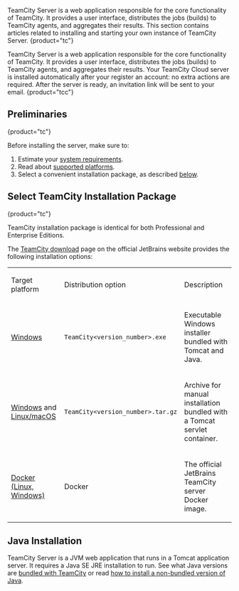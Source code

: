 [//]: # (title: Install and Start TeamCity Server)
[//]: # (auxiliary-id: Install and Start TeamCity Server;Installation;Installing and Configuring the TeamCity Server)

TeamCity Server is a web application responsible for the core functionality of TeamCity. It provides a user interface, distributes the jobs (builds) to TeamCity agents, and aggregates their results. This section contains articles related to installing and starting your own instance of TeamCity Server.
{product="tc"}

TeamCity Server is a web application responsible for the core functionality of TeamCity. It provides a user interface, distributes the jobs (builds) to TeamCity agents, and aggregates their results. Your TeamCity Cloud server is installed automatically after your register an account: no extra actions are required. After the server is ready, an invitation link will be sent to your email.
{product="tcc"}

## Preliminaries
{product="tc"}

Before installing the server, make sure to:
1. Estimate your [system requirements](system-requirements.md).
2. Read about [supported platforms](supported-platforms-and-environments.md).
3. Select a convenient installation package, as described [below](#Select+TeamCity+Installation+Package).

## Select TeamCity Installation Package
{product="tc"}

TeamCity installation package is identical for both Professional and Enterprise Editions.

The [TeamCity download](http://www.jetbrains.com/teamcity/download/) page on the official JetBrains website provides the following installation options:

<table><tr>

<td>

Target platform

</td>

<td>

Distribution option

</td>

<td>

Description

</td></tr><tr>

<td>

[Windows](install-teamcity-server-on-windows.md)

</td>

<td>

`TeamCity<version_number>.exe`

</td>

<td>

Executable Windows installer bundled with Tomcat and Java.

</td></tr><tr>

<td>

[Windows](install-teamcity-server-on-windows.md) and [Linux/macOS](install-teamcity-server-on-linux-or-macos.md)

</td>

<td>

`TeamCity<version_number>.tar.gz`

</td>

<td>

Archive for manual installation bundled with a Tomcat servlet container.

</td></tr><tr>

<td>

[Docker (Linux, Windows)](https://hub.docker.com/r/jetbrains/teamcity-server/)

</td>

<td>

Docker

</td>

<td>

The official JetBrains TeamCity server Docker image.

</td></tr>

</table>

## Java Installation

TeamCity Server is a JVM web application that runs in a Tomcat application server. It requires a Java SE JRE installation to run. See what Java versions are [bundled with TeamCity](supported-platforms-and-environments.md#Supported+Java+Versions) or read [how to install a non-bundled version of Java](how-to.md#Install+Non-Bundled+Version+of+Java).